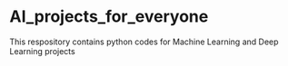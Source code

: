 # AI_projects_for_everyone
This respository contains python codes for Machine Learning and Deep Learning projects 
